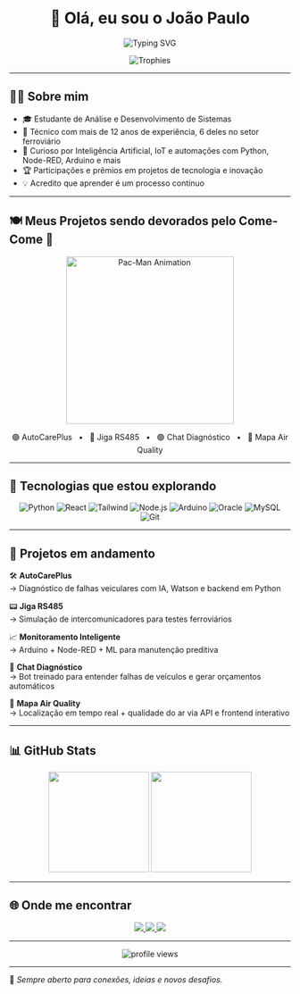 <h1 align="center">👋 Olá, eu sou o João Paulo</h1>

<p align="center">
  <img src="https://readme-typing-svg.demolab.com?font=Fira+Code&pause=1000&color=38BDF8&center=true&vCenter=true&width=435&lines=Dev+em+evolução+🚀;Técnico+em+Eletrônica+💡;Projetos+com+IA%2C+IoT+e+dados+📊;Tecnologia+%2B+Paixão+%3D+Inovação" alt="Typing SVG" />
</p>

<div align="center">
  <img src="https://github.com/ryo-ma/github-profile-trophy/raw/master/images/github-profile-trophy-dark.svg" alt="Trophies" />
</div>

---

## 🧑‍💻 Sobre mim

- 🎓 Estudante de Análise e Desenvolvimento de Sistemas  
- 🔧 Técnico com mais de 12 anos de experiência, 6 deles no setor ferroviário  
- 🧠 Curioso por Inteligência Artificial, IoT e automações com Python, Node-RED, Arduino e mais  
- 🏆 Participações e prêmios em projetos de tecnologia e inovação  
- 💡 Acredito que aprender é um processo contínuo

---

## 🍽️ Meus Projetos sendo devorados pelo Come-Come 👾

<p align="center">
  <img src="assets/pacman.svg" width="300" alt="Pac-Man Animation" />
</p>

<p align="center">
  🟢 AutoCarePlus &nbsp; • &nbsp; 🔵 Jiga RS485 &nbsp; • &nbsp; 🟣 Chat Diagnóstico &nbsp; • &nbsp; 🔴 Mapa Air Quality
</p>

---

## 🚀 Tecnologias que estou explorando

<div align="center">

![Python](https://img.shields.io/badge/-Python-000?style=for-the-badge&logo=python)
![React](https://img.shields.io/badge/-React-000?style=for-the-badge&logo=react)
![Tailwind](https://img.shields.io/badge/-Tailwind-000?style=for-the-badge&logo=tailwind-css)
![Node.js](https://img.shields.io/badge/-Node.js-000?style=for-the-badge&logo=node.js)
![Arduino](https://img.shields.io/badge/-Arduino-000?style=for-the-badge&logo=arduino)
![Oracle](https://img.shields.io/badge/-Oracle-000?style=for-the-badge&logo=oracle)
![MySQL](https://img.shields.io/badge/-MySQL-000?style=for-the-badge&logo=mysql)
![Git](https://img.shields.io/badge/-Git-000?style=for-the-badge&logo=git)

</div>

---

## 💼 Projetos em andamento

🛠 **AutoCarePlus**  
→ Diagnóstico de falhas veiculares com IA, Watson e backend em Python

📟 **Jiga RS485**  
→ Simulação de intercomunicadores para testes ferroviários

📈 **Monitoramento Inteligente**  
→ Arduino + Node-RED + ML para manutenção preditiva

🧠 **Chat Diagnóstico**  
→ Bot treinado para entender falhas de veículos e gerar orçamentos automáticos

📍 **Mapa Air Quality**  
→ Localização em tempo real + qualidade do ar via API e frontend interativo

---

## 📊 GitHub Stats

<div align="center">
  <img height="180em" src="https://github-readme-stats.vercel.app/api?username=joao1015&show_icons=true&theme=tokyonight" />
  <img height="180em" src="https://github-readme-stats.vercel.app/api/top-langs/?username=joao1015&layout=compact&theme=tokyonight" />
</div>

---

## 🌐 Onde me encontrar

<div align="center">
  <a href="https://linkedin.com/in/SEU_USUARIO" target="_blank">
    <img src="https://img.shields.io/badge/-LinkedIn-0e76a8?style=for-the-badge&logo=linkedin&logoColor=white" />
  </a>
  <a href="mailto:SEUEMAIL@gmail.com">
    <img src="https://img.shields.io/badge/-Gmail-D14836?style=for-the-badge&logo=gmail&logoColor=white" />
  </a>
  <a href="https://SEUSITE.com" target="_blank">
    <img src="https://img.shields.io/badge/-Portfólio-000?style=for-the-badge&logo=vercel" />
  </a>
</div>

---

<p align="center">
  <img src="https://komarev.com/ghpvc/?username=SEU_USUARIO_AQUI&style=flat-square&color=38BDF8" alt="profile views"/>
</p>

---

💬 *Sempre aberto para conexões, ideias e novos desafios.*
